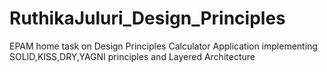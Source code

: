# RuthikaJuluri_Design_Principles
EPAM home task on Design Principles Calculator Application implementing SOLID,KISS,DRY,YAGNI principles and Layered Architecture
